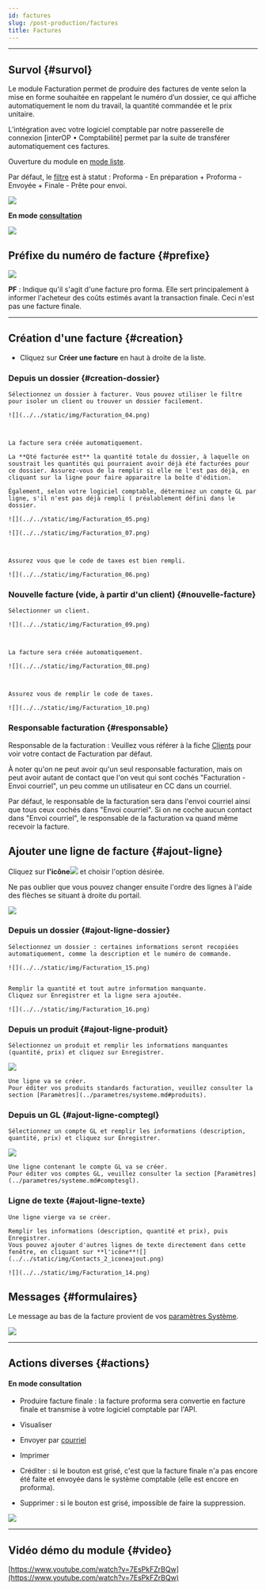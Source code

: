 ```yaml
---
id: factures
slug: /post-production/factures
title: Factures
---
```


---

## Survol {#survol}

Le module Facturation permet de produire des factures de vente selon la mise en forme souhaitée en rappelant le numéro d’un dossier, ce qui affiche automatiquement le nom du travail, la quantité commandée et le prix unitaire.

L’intégration avec votre logiciel comptable par notre passerelle de connexion \[interOP • Comptabilité\] permet par la suite de transférer automatiquement ces factures.

Ouverture du module en [mode liste](../fonctionnalites-generales/navigation.md#mode-liste).

Par défaut, le [filtre](../fonctionnalites-generales/navigation.md#filtres-tris) est à statut : Proforma - En préparation + Proforma - Envoyée + Finale - Prête pour envoi.

![](../../static/img/Facturation_01.png)

**En mode** [**consultation**](../fonctionnalites-generales/navigation.md#mode-consultation)

![](../../static/img/Facturation_02.png)

## Préfixe du numéro de facture {#prefixe}

![](../../static/img/Facturation_03.png)

**PF** : Indique qu'il s'agit d'une facture pro forma. Elle sert principalement à informer l'acheteur des coûts estimés avant la transaction finale. Ceci n'est pas une facture finale.

---

## Création d'une facture {#creation}

- Cliquez sur **Créer une facture** en haut à droite de la liste.

### Depuis un dossier {#creation-dossier}

    Sélectionnez un dossier à facturer. Vous pouvez utiliser le filtre pour isoler un client ou trouver un dossier facilement.

    ![](../../static/img/Facturation_04.png)



    La facture sera créée automatiquement.

    La **Qté facturée est** la quantité totale du dossier, à laquelle on soustrait les quantités qui pourraient avoir déjà été facturées pour ce dossier. Assurez-vous de la remplir si elle ne l'est pas déjà, en cliquant sur la ligne pour faire apparaitre la boîte d'édition.

    Également, selon votre logiciel comptable, déterminez un compte GL par ligne, s'il n'est pas déjà rempli ( préalablement défini dans le dossier.

    ![](../../static/img/Facturation_05.png)

    ![](../../static/img/Facturation_07.png)



    Assurez vous que le code de taxes est bien rempli.

    ![](../../static/img/Facturation_06.png)

### Nouvelle facture (vide, à partir d'un client) {#nouvelle-facture}

    Sélectionner un client.

    ![](../../static/img/Facturation_09.png)



    La facture sera créée automatiquement.

    ![](../../static/img/Facturation_08.png)



    Assurez vous de remplir le code de taxes.

    ![](../../static/img/Facturation_10.png)

### Responsable facturation {#responsable}

Responsable de la facturation : Veuillez vous référer à la fiche [Clients](../contacts/clients.md#consulter-contact) pour voir votre contact de Facturation par défaut.

À noter qu'on ne peut avoir qu'un seul responsable facturation, mais on peut avoir autant de contact que l'on veut qui sont cochés "Facturation - Envoi courriel", un peu comme un utilisateur en CC dans un courriel.

Par défaut, le responsable de la facturation sera dans l'envoi courriel ainsi que tous ceux cochés dans "Envoi courriel". Si on ne coche aucun contact dans "Envoi courriel", le responsable de la facturation va quand même recevoir la facture.

## Ajouter une ligne de facture {#ajout-ligne}

Cliquez sur **l'icône**![](../../static/img/Contacts_2_iconeajout.png) et choisir l'option désirée.

Ne pas oublier que vous pouvez changer ensuite l'ordre des lignes à l'aide des flèches se situant à droite du portail.

![](../../static/img/Facturation_12.png)

### Depuis un dossier {#ajout-ligne-dossier}

    Sélectionnez un dossier : certaines informations seront recopiées automatiquement, comme la description et le numéro de commande.

    ![](../../static/img/Facturation_15.png)


    Remplir la quantité et tout autre information manquante.
    Cliquez sur Enregistrer et la ligne sera ajoutée.

    ![](../../static/img/Facturation_16.png)

### Depuis un produit {#ajout-ligne-produit}

    Sélectionnez un produit et remplir les informations manquantes (quantité, prix) et cliquez sur Enregistrer.

![](../../static/img/Facturation_18.png)

    Une ligne va se créer.
    Pour éditer vos produits standards facturation, veuillez consulter la section [Paramètres](../parametres/systeme.md#produits).

### Depuis un GL {#ajout-ligne-comptegl}

    Sélectionnez un compte GL et remplir les informations (description, quantité, prix) et cliquez sur Enregistrer.

![](../../static/img/Facturation_17.png)

    Une ligne contenant le compte GL va se créer.
    Pour éditer vos comptes GL, veuillez consulter la section [Paramètres](../parametres/systeme.md#comptesgl).

### Ligne de texte {#ajout-ligne-texte}

    Une ligne vierge va se créer.

    Remplir les informations (description, quantité et prix), puis Enregistrer.
    Vous pouvez ajouter d'autres lignes de texte directement dans cette fenêtre, en cliquant sur **l'icône**![](../../static/img/Contacts_2_iconeajout.png)

    ![](../../static/img/Facturation_14.png)

## Messages {#formulaires}

Le message au bas de la facture provient de vos [paramètres Système](../parametres/systeme.md#formulaires).

![](../../static/img/Facturation_11.png)

---

## Actions diverses {#actions}

#### En mode consultation

- Produire facture finale : la facture proforma sera convertie en facture finale et transmise à votre logiciel comptable par l'API.

- Visualiser

- Envoyer par [courriel](../fonctionnalites-generales/courriels.md)

- Imprimer
- Créditer : si le bouton est grisé, c'est que la facture finale n'a pas encore été faite et envoyée dans le système comptable (elle est encore en proforma).

- Supprimer : si le bouton est grisé, impossible de faire la suppression.

![](../../static/img/Facturation_12.png)

---

## Vidéo démo du module {#video}

[https://www.youtube.com/watch?v=7EsPkFZrBQw](https://www.youtube.com/watch?v=7EsPkFZrBQw)
